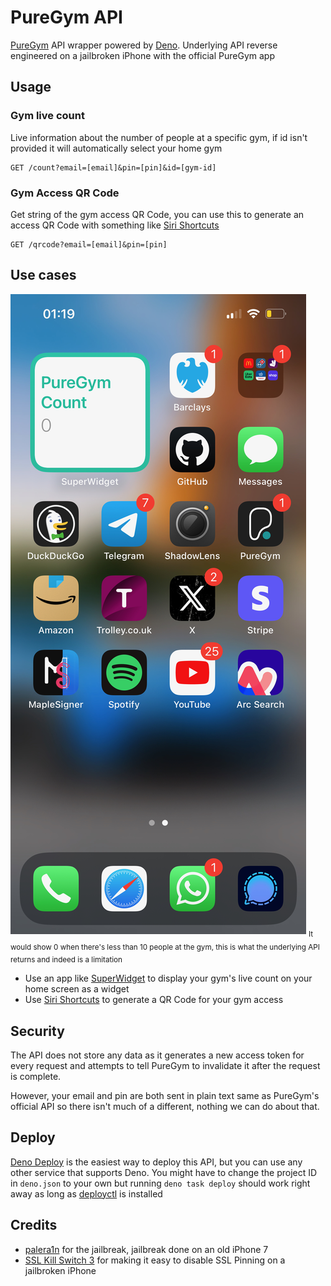 # PureGym API

[PureGym](https://www.puregym.com/) API wrapper powered by [Deno](https://deno.com/).  Underlying API reverse engineered on a jailbroken iPhone with the official PureGym app

## Usage

### Gym live count
Live information about the number of people at a specific gym, if id isn't provided it will automatically select your home gym
```http request
GET /count?email=[email]&pin=[pin]&id=[gym-id]
```

### Gym Access QR Code
Get string of the gym access QR Code, you can use this to generate an access QR Code with something like [Siri Shortcuts](https://apps.apple.com/us/app/shortcuts/id915249334)
```http request
GET /qrcode?email=[email]&pin=[pin]
```

## Use cases
<img src="https://github.com/lockieluke/puregym-api/blob/master/assets/live_count_widget.jpeg?raw=true">
<sub>It would show 0 when there's less than 10 people at the gym, this is what the underlying API returns and indeed is a limitation</sub>

- Use an app like [SuperWidget](https://superwidget.app/) to display your gym's live count on your home screen as a widget
- Use [Siri Shortcuts](https://apps.apple.com/us/app/shortcuts/id915249334) to generate a QR Code for your gym access

## Security
The API does not store any data as it generates a new access token for every request and attempts to tell PureGym to invalidate it after the request is complete.

However, your email and pin are both sent in plain text same as PureGym's official API so there isn't much of a different, nothing we can do about that.

## Deploy
[Deno Deploy](https://deno.com/deploy) is the easiest way to deploy this API, but you can use any other service that supports Deno.
You might have to change the project ID in `deno.json` to your own but running `deno task deploy` should work right away as long as
[deployctl](https://github.com/denoland/deployctl) is installed

## Credits
- [palera1n](https://palera.in/) for the jailbreak, jailbreak done on an old iPhone 7
- [SSL Kill Switch 3](https://github.com/NyaMisty/ssl-kill-switch3) for making it easy to disable SSL Pinning on a jailbroken iPhone
